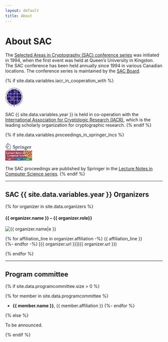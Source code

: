 ```yaml
---
layout: default
title: About
---
```


# About SAC

The [Selected Areas in Cryptography (SAC) conference series](http://sacworkshop.org/) was initiated in 1994, when the first event was held at Queen’s University in Kingston. The SAC conference has been held annually since 1994 in various Canadian locations.  The conference series is maintained by the [SAC Board](https://sacworkshop.org/contact.html).

{% if site.data.variables.iacr_in_cooperation_with %}
<div class="float-end">
  <img src="images/iacr.png" style="max-height: 60px;" alt="IACR logo">
</div>

SAC {{ site.data.variables.year }} is held in co-operation with the <a href="https://iacr.org">International Association for Cryptologic Research (IACR)</a>, which is the leading scholarly organization for cryptographic research.
{% endif %}

<div style="clear: both;"></div>

{% if site.data.variables.proceedings_in_springer_lncs %}
<div class="float-end">
  <img src="images/springer_lncs.png" style="max-height: 60px;" alt="Springer LNCS logo">
</div>

The SAC proceedings are published by Springer in the <a href="https://www.springer.com/gp/computer-science/lncs">Lecture Notes in Computer Science series</a>.
{% endif %}

<div style="clear: both;"></div>

<hr>

## SAC {{ site.data.variables.year }} Organizers

{% for organizer in site.data.organizers %}
#### {{ organizer.name }} – {{ organizer.role}}

<div class="float-start">
  <img src="{{ organizer.image|e }}" alt="{{ organizer.name|e }}">&nbsp;&nbsp;&nbsp;
</div>

{% for affiliation_line in organizer.affiliation -%}
{{ affiliation_line }}<br>
{%- endfor -%}
[{{ organizer.url }}]({{ organizer.url }})

{% endfor %}

<hr>

## Program committee

{% if site.data.programcommittee.size > 0 %}

{% for member in site.data.programcommittee %}
- <b>{{ member.name }}</b>, {{ member.affiliation }}
{%- endfor %}

{% else %}

To be announced.

{% endif %}